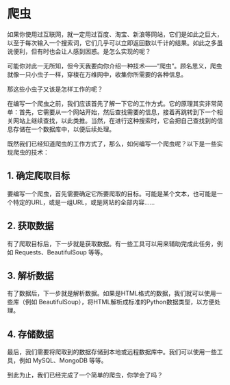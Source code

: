 # 爬虫
如果你使用过互联网，就一定用过百度、淘宝、新浪等网站，它们是如此之巨大，以至于每次输入一个搜索词，它们几乎可以立即返回数以千计的结果。如此之多虽说便利，但有时也会让人感到困惑。是怎么实现的呢？

可能你对此一无所知，但今天我要向你介绍一种技术——“爬虫”。顾名思义，爬虫就像一只小虫子一样，穿梭在万维网中，收集你所需要的各种信息。

那这些小虫子又该是怎样工作的呢？

在编写一个爬虫之前，我们应该首先了解一下它的工作方式。它的原理其实非常简单：首先，它需要从一个网站开始，然后查找需要的信息，接着再跳转到下一个相关网站上继续查找，以此类推。当然，在进行这种搜索时，它会把自己查找到的信息存储在一个数据库中，以便后续处理。

既然我们已经知道爬虫的工作方式了，那么，如何编写一个爬虫呢？以下是一些实现爬虫的技术：

## 1. 确定爬取目标
要编写一个爬虫，首先需要确定它所要爬取的目标。可能是某个文本，也可能是一个特定的URL，或是一组URL，或是网站的全部内容……

## 2. 获取数据
有了爬取目标后，下一步就是获取数据。有一些工具可以用来辅助完成此任务，例如 Requests、BeautifulSoup 等等。

## 3. 解析数据
有了数据后，下一步就是解析数据。如果是HTML格式的数据，我们就可以使用一些库（例如 BeautifulSoup），将HTML解析成标准的Python数据类型，以方便处理。

## 4. 存储数据
最后，我们需要将爬取到的数据存储到本地或远程数据库中。我们可以使用一些工具，例如 MySQL、MongoDB 等等。

到此为止，我们已经完成了一个简单的爬虫，你学会了吗？